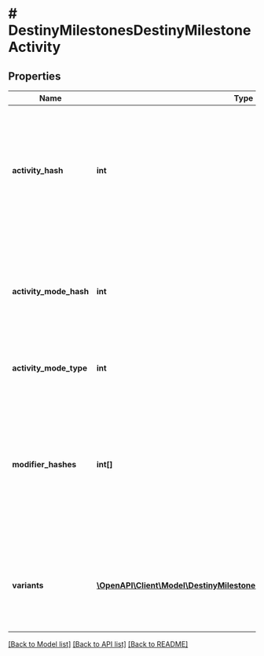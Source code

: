 # # DestinyMilestonesDestinyMilestoneActivity

## Properties

Name | Type | Description | Notes
------------ | ------------- | ------------- | -------------
**activity_hash** | **int** | The hash of an arbitrarily chosen variant of this activity. We&#39;ll go ahead and call that the \&quot;canonical\&quot; activity, because if you&#39;re using this value you should only use it for properties that are common across the variants: things like the name of the activity, it&#39;s location, etc... Use this hash to look up the DestinyActivityDefinition of this activity for rendering data. | [optional]
**activity_mode_hash** | **int** | The hash identifier of the most specific Activity Mode under which this activity is played. This is useful for situations where the activity in question is - for instance - a PVP map, but it&#39;s not clear what mode the PVP map is being played under. If it&#39;s a playlist, this will be less specific: but hopefully useful in some way. | [optional]
**activity_mode_type** | **int** | The enumeration equivalent of the most specific Activity Mode under which this activity is played. | [optional]
**modifier_hashes** | **int[]** | If the activity has modifiers, this will be the list of modifiers that all variants have in common. Perform lookups against DestinyActivityModifierDefinition which defines the modifier being applied to get at the modifier data. Note that, in the DestiyActivityDefinition, you will see many more modifiers than this being referred to: those are all *possible* modifiers for the activity, not the active ones. Use only the active ones to match what&#39;s really live. | [optional]
**variants** | [**\OpenAPI\Client\Model\DestinyMilestonesDestinyMilestoneActivityVariant[]**](DestinyMilestonesDestinyMilestoneActivityVariant.md) | If you want more than just name/location/etc... you&#39;re going to have to dig into and show the variants of the conceptual activity. These will differ in seemingly arbitrary ways, like difficulty level and modifiers applied. Show it in whatever way tickles your fancy. | [optional]

[[Back to Model list]](../../README.md#models) [[Back to API list]](../../README.md#endpoints) [[Back to README]](../../README.md)
